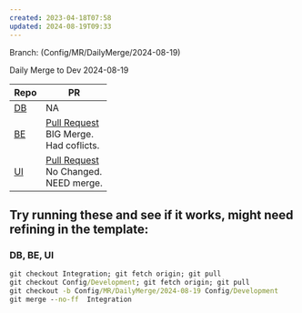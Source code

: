 ```yaml
---
created: 2023-04-18T07:58
updated: 2024-08-19T09:33
---
```

Branch: (Config/MR/DailyMerge/2024-08-19)

Daily Merge to Dev 2024-08-19

| Repo                                                                                                                                                                                                                                                       | PR                                                                                                                                |
| ---------------------------------------------------------------------------------------------------------------------------------------------------------------------------------------------------------------------------------------------------------- | --------------------------------------------------------------------------------------------------------------------------------- |
| [DB](https://dev.azure.com/MiXTelematics/Common/_git/Database/pullrequestcreate?sourceRef=Integration&targetRef=Config/Development&sourceRepositoryId=72660fef-f082-49a7-b7c0-8648450cd291&targetRepositoryId=72660fef-f082-49a7-b7c0-8648450cd291)        | NA                                                                                                                                |
| [BE](https://dev.azure.com/MiXTelematics/Common/_git/DynaMiX.Backend/pullrequestcreate?sourceRef=Integration&targetRef=Config/Development&sourceRepositoryId=0c9dafba-9e19-4319-886b-c0129c70b7d0&targetRepositoryId=0c9dafba-9e19-4319-886b-c0129c70b7d0) | [Pull Request](https://dev.azure.com/MiXTelematics/Common/_git/DynaMiX.Backend/pullrequest/108576)<br>BIG Merge.<br>Had coflicts. |
| [UI](https://dev.azure.com/MiXTelematics/Common/_git/MiX.Fleet.UI/pullrequestcreate?sourceRef=Integration&targetRef=Config/Development&sourceRepositoryId=50990761-1b3a-4829-ada1-584fd7f03033&targetRepositoryId=50990761-1b3a-4829-ada1-584fd7f03033)    | [Pull Request](https://dev.azure.com/MiXTelematics/Common/_git/MiX.Fleet.UI/pullrequest/108577)<br>No Changed.<br>NEED merge.     |


## Try running these and see if it works, might need refining in the template:

### DB, BE, UI

``` cmd
git checkout Integration; git fetch origin; git pull
git checkout Config/Development; git fetch origin; git pull
git checkout -b Config/MR/DailyMerge/2024-08-19 Config/Development
git merge --no-ff  Integration
```
